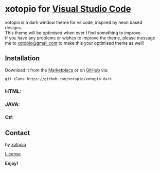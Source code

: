 # xotopio for [Visual Studio Code](http://code.visualstudio.com)

xotopio is a dark window theme for vs code, inspired by neon based designs.</br>
This theme will be optimised when ever I find something to improve. </br>
If you have any problems or wishes to improve the theme, please message me to xotopio@gmail.com to make this your optimised theme as well!

## Installation
Download it from the [Marketplace](https://marketplace.visualstudio.com/items?itemName=Xotopio.Xotopio) or on [GitHub](https://github.com/xotopio/xotopio.dark) via:

```
git clone https://github.com/xotopio/xotopio.dark
```

### HTML:
### JAVA:
### C#:

## Contact
by [xotopio](https://github.com/xotopio)

[License]()

**Enjoy!**
